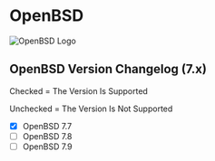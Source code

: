# OpenBSD

![OpenBSD Logo]([https://en.wikipedia.org/wiki/File:OpenBSD_Logo_-_Cartoon_Puffy_with_textual_logo_below.svg](https://logos.fandom.com/wiki/OpenBSD?file=800px-OpenBSD_Logo_-_Cartoon_Puffy_with_textual_logo_below.svg.png))

## OpenBSD Version Changelog (7.x)

Checked = The Version Is Supported

Unchecked = The Version Is Not Supported

- [x] OpenBSD 7.7
- [ ] OpenBSD 7.8
- [ ] OpenBSD 7.9
